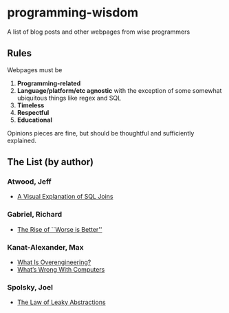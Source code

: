 # programming-wisdom
A list of blog posts and other webpages from wise programmers

## Rules
Webpages must be 

1. **Programming-related**
2. **Language/platform/etc agnostic** with the exception of some somewhat ubiquitous things like regex and SQL
2. **Timeless**
3. **Respectful**
4. **Educational**

Opinions pieces are fine, but should be thoughtful and sufficiently explained.

## The List (by author)

### Atwood, Jeff

* [A Visual Explanation of SQL Joins](http://blog.codinghorror.com/a-visual-explanation-of-sql-joins/)

### Gabriel, Richard

* [The Rise of ``Worse is Better''](https://www.jwz.org/doc/worse-is-better.html)

### Kanat-Alexander, Max

* [What Is Overengineering?](http://www.codesimplicity.com/post/what-is-overengineering/)
* [What’s Wrong With Computers](http://www.codesimplicity.com/post/whats-wrong-with-computers/)

### Spolsky, Joel

* [The Law of Leaky Abstractions](http://joelonsoftware.com/articles/LeakyAbstractions.html)
